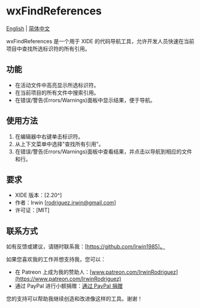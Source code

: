 # wxFindReferences

[English](README.md) | [简体中文](README_CN.md)

wxFindReferences 是一个用于 XIDE 的代码导航工具，允许开发人员快速在当前项目中查找所选标识符的所有引用。

## 功能

- 在活动文件中高亮显示所选标识符。
- 在当前项目的所有文件中搜索引用。
- 在错误/警告(Errors/Warnings)面板中显示结果，便于导航。

## 使用方法

1. 在编辑器中右键单击标识符。
2. 从上下文菜单中选择"查找所有引用"。
3. 在错误/警告(Errors/Warnings)面板中查看结果，并点击以导航到相应的文件和行。

## 要求

- XIDE 版本：[2.20^]
- 作者：Irwin [rodriguez.irwin@gmail.com]
- 许可证：[MIT]

## 联系方式

如有反馈或建议，请随时联系我：[https://github.com/Irwin1985]。

如果您喜欢我的工作并想支持我，您可以：

- 在 Patreon 上成为我的赞助人：[www.patreon.com/IrwinRodriguez](https://www.patreon.com/IrwinRodriguez)
- 通过 PayPal 进行小额捐赠：[通过 PayPal 捐赠](https://www.paypal.com/donate/?hosted_button_id=LXQYXFP77AD2G)

您的支持可以帮助我继续创造和改进像这样的工具。谢谢！
